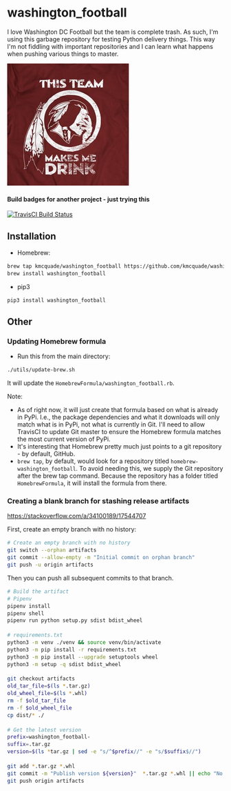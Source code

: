 # washington_football

I love Washington DC Football but the team is complete trash. As such, I'm using this garbage repository for testing Python delivery things. This way I'm not fiddling with important repositories and I can learn what happens when pushing various things to master.

![](docs/images/this-team-makes-me-drink.jpg)


#### Build badges for another project - just trying this

[![TravisCI Build Status](https://travis-ci.org/kmcquade/washington_football.svg?branch=master)](https://travis-ci.org/kmcquade/washington_football/)


## Installation

* Homebrew:

```bash
brew tap kmcquade/washington_football https://github.com/kmcquade/washington_football
brew install washington_football
```

* pip3

```bash
pip3 install washington_football
```


## Other

### Updating Homebrew formula

* Run this from the main directory:

```bash
./utils/update-brew.sh
```

It will update the `HomebrewFormula/washington_football.rb`.

Note:
* As of right now, it will just create that formula based on what is already in PyPi. I.e., the package dependencies and what it downloads will only match what is in PyPi, not what is currently in Git. I'll need to allow TravisCI to update Git master to ensure the Homebrew formula matches the most current version of PyPi.
* It's interesting that Homebrew pretty much just points to a git repository - by default, GitHub.
* `brew tap`, by default, would look for a repository titled `homebrew-washington_football`. To avoid needing this, we supply the Git repository after the brew tap command. Because the repository has a folder titled `HomebrewFormula`, it will install the formula from there.


### Creating a blank branch for stashing release artifacts

https://stackoverflow.com/a/34100189/17544707

First, create an empty branch with no history:

```bash
# Create an empty branch with no history
git switch --orphan artifacts
git commit --allow-empty -m "Initial commit on orphan branch"
git push -u origin artifacts
```

Then you can push all subsequent commits to that branch.

```bash
# Build the artifact
# Pipenv
pipenv install
pipenv shell
pipenv run python setup.py sdist bdist_wheel

# requirements.txt
python3 -m venv ./venv && source venv/bin/activate
python3 -m pip install -r requirements.txt
python3 -m pip install --upgrade setuptools wheel
python3 -m setup -q sdist bdist_wheel

git checkout artifacts
old_tar_file=$(ls *.tar.gz)
old_wheel_file=$(ls *.whl)
rm -f $old_tar_file
rm -f $old_wheel_file
cp dist/* ./

# Get the latest version
prefix=washington_football-
suffix=.tar.gz
version=$(ls *tar.gz | sed -e "s/^$prefix//" -e "s/$suffix$//")

git add *.tar.gz *.whl
git commit -m "Publish version ${version}"  *.tar.gz *.whl || echo "No changes to commit"
git push origin artifacts
```

